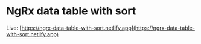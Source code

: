 # NgRx data table with sort

Live: [https://ngrx-data-table-with-sort.netlify.app](https://ngrx-data-table-with-sort.netlify.app)
